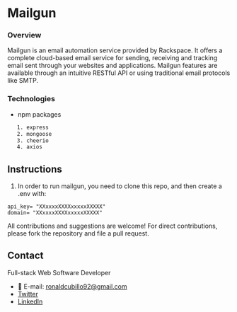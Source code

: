 # Mailgun 


### Overview

Mailgun is an email automation service provided by Rackspace. It offers a complete cloud-based email service for sending, receiving and tracking email sent through your websites and applications. Mailgun features are available through an intuitive RESTful API or using traditional email protocols like SMTP.

### Technologies

- npm packages 
```sh
   1. express
   2. mongoose
   3. cheerio
   4. axios
```

## Instructions

  1. In order to run mailgun, you need to clone this repo, and then create a .env with:
```
api_key= "XXxxxxXXXXxxxxxXXXXX"
domain= "XXxxxxXXXXxxxxxXXXXX"
```

All contributions and suggestions are welcome! For direct contributions, please fork the repository and file a pull request.

## Contact

Full-stack Web Software Developer
   
 * :email: E-mail: ronaldcubillo92@gmail.com
 * [Twitter](https://twitter.com/rcubillo92)
 * [LinkedIn](https://linkedin.com/in/ronald-cubillo/)



